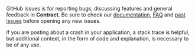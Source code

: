 GitHub Issues is for reporting bugs, discussing features and general feedback in **Contract**. Be sure to check our [documentation](http://cocoadocs.org/docsets/Contract), [FAQ](https://github.com/hyperoslo/Contract/wiki/FAQ) and [past issues](https://github.com/hyperoslo/Contract/issues?state=closed) before opening any new issues.

If you are posting about a crash in your application, a stack trace is helpful, but additional context, in the form of code and explanation, is necessary to be of any use.
